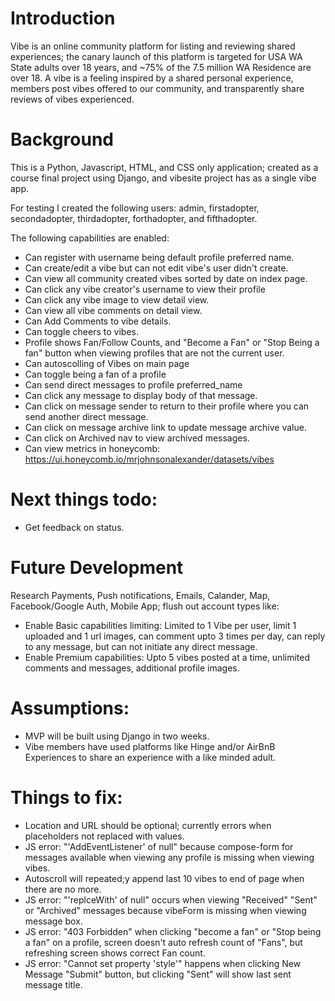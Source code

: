 # Introduction
Vibe is an online community platform for listing and reviewing shared experiences; the canary launch of this platform is targeted for USA WA State adults over 18 years, and ~75% of the 7.5 million WA Residence are over 18. A vibe is a feeling inspired by a shared personal experience, members post vibes offered to our community, and transparently share reviews of vibes experienced. 

# Background
This is a Python, Javascript, HTML, and CSS only application; created as a course final project using Django, and vibesite project has as a single vibe app.

For testing I created the following users:
admin, firstadopter, secondadopter, thirdadopter, forthadopter, and fifthadopter.

The following capabilities are enabled:
- Can register with username being default profile preferred name.
- Can create/edit a vibe but can not edit vibe's user didn't create.
- Can view all community created vibes sorted by date on index page.
- Can click any vibe creator's username to view their profile
- Can click any vibe image to view detail view.
- Can view all vibe comments on detail view.
- Can Add Comments to vibe details.
- Can toggle cheers to vibes.
- Profile shows Fan/Follow Counts, and "Become a Fan" or "Stop Being a fan" button when viewing profiles that are not the current user.
- Can autoscolling of Vibes on main page
- Can toggle being a fan of a profile
- Can send direct messages to profile preferred_name
- Can click any message to display body of that message.
- Can click on message sender to return to their profile where you can send another direct message.
- Can click on message archive link to update message archive value.
- Can click on Archived nav to view archived messages.
- Can view metrics in honeycomb: https://ui.honeycomb.io/mrjohnsonalexander/datasets/vibes

# Next things todo:
- Get feedback on status.

# Future Development
Research Payments, Push notifications, Emails, Calander, Map, Facebook/Google Auth, Mobile App; flush out account types like: 
- Enable Basic capabilities limiting: Limited to 1 Vibe per user, limit 1 uploaded and 1 url images, can comment upto 3 times per day, can reply to any message, but can not initiate any direct message.
- Enable Premium capabilities: Upto 5 vibes posted at a time, unlimited comments and messages, additional profile images.

# Assumptions:
- MVP will be built using Django in two weeks.
- Vibe members have used platforms like Hinge and/or AirBnB Experiences to share an experience with a like minded adult.

# Things to fix:
- Location and URL should be optional; currently errors when placeholders not replaced with values.
- JS error: "'AddEventListener' of null" because compose-form for messages available when viewing any profile is missing when viewing vibes.
- Autoscroll will repeated;y append last 10 vibes to end of page when there are no more.
- JS error: "'replceWith' of null" occurs when viewing "Received" "Sent" or "Archived" messages because vibeForm is missing when viewing message box.
- JS error: "403 Forbidden" when clicking "become a fan" or "Stop being a fan" on a profile, screen doesn't auto refresh count of "Fans", but refreshing screen shows correct Fan count.
- JS error: "Cannot set property 'style'" happens when clicking New Message "Submit" button, but clicking "Sent" will show last sent message title. 
